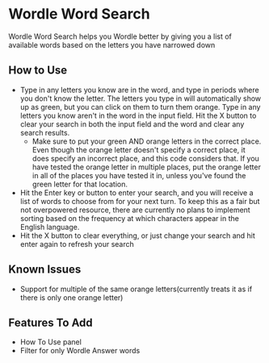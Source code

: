 # Wordle Word Search
 Wordle Word Search helps you Wordle better by giving you a list of available words based on the letters you have narrowed down
## How to Use
* Type in any letters you know are in the word, and type in periods where you don't know the letter. The letters you type in will automatically show up as green, but you can click on them to turn them orange. Type in any letters you know aren't in the word in the input field. Hit the X button to clear your search in both the input field and the word and clear any search results.
  * Make sure to put your green AND orange letters in the correct place. Even though the orange letter doesn't specify a correct place, it does specify an incorrect place, and this code considers that. If you have tested the orange letter in multiple places, put the orange letter in all of the places you have tested it in, unless you've found the green letter for that location.
* Hit the Enter key or button to enter your search, and you will receive a list of words to choose from for your next turn. To keep this as a fair but not overpowered resource, there are currently no plans to implement sorting based on the frequency at which characters appear in the English language.
* Hit the X button to clear everything, or just change your search and hit enter again to refresh your search
## Known Issues
* Support for multiple of the same orange letters(currently treats it as if there is only one orange letter)
## Features To Add
* How To Use panel
* Filter for only Wordle Answer words
